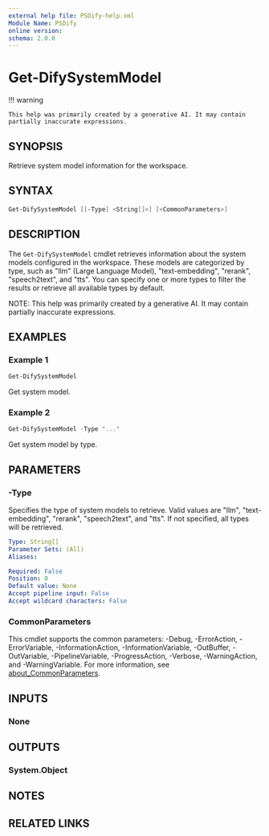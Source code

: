 ```yaml
---
external help file: PSDify-help.xml
Module Name: PSDify
online version:
schema: 2.0.0
---
```


# Get-DifySystemModel

!!! warning

    This help was primarily created by a generative AI. It may contain partially inaccurate expressions.

## SYNOPSIS

Retrieve system model information for the workspace.

## SYNTAX

```powershell
Get-DifySystemModel [[-Type] <String[]>] [<CommonParameters>]
```

## DESCRIPTION

The `Get-DifySystemModel` cmdlet retrieves information about the system models configured in the workspace. These models are categorized by type, such as "llm" (Large Language Model), "text-embedding", "rerank", "speech2text", and "tts". You can specify one or more types to filter the results or retrieve all available types by default.

NOTE: This help was primarily created by a generative AI. It may contain partially inaccurate expressions.

## EXAMPLES

### Example 1

```powershell
Get-DifySystemModel
```

Get system model.

### Example 2

```powershell
Get-DifySystemModel -Type "..."
```

Get system model by type.

## PARAMETERS

### -Type

Specifies the type of system models to retrieve. Valid values are "llm", "text-embedding", "rerank", "speech2text", and "tts". If not specified, all types will be retrieved.

```yaml
Type: String[]
Parameter Sets: (All)
Aliases:

Required: False
Position: 0
Default value: None
Accept pipeline input: False
Accept wildcard characters: False
```

### CommonParameters

This cmdlet supports the common parameters: -Debug, -ErrorAction, -ErrorVariable, -InformationAction, -InformationVariable, -OutBuffer, -OutVariable, -PipelineVariable, -ProgressAction, -Verbose, -WarningAction, and -WarningVariable. For more information, see [about_CommonParameters](http://go.microsoft.com/fwlink/?LinkID=113216).

## INPUTS

### None

## OUTPUTS

### System.Object

## NOTES

## RELATED LINKS
